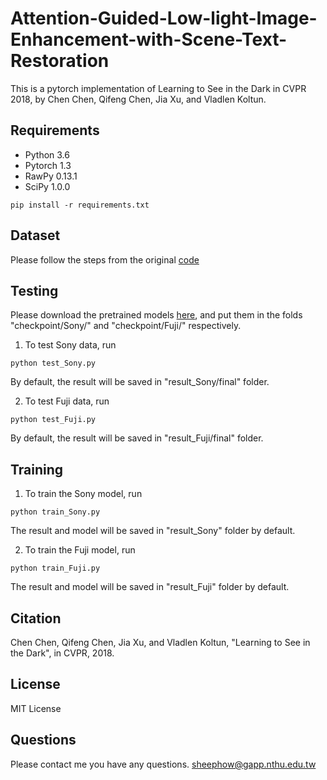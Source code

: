 # Attention-Guided-Low-light-Image-Enhancement-with-Scene-Text-Restoration
This is a pytorch implementation of Learning to See in the Dark in CVPR 2018, by Chen Chen, Qifeng Chen, Jia Xu, and Vladlen Koltun.

## Requirements
- Python 3.6
- Pytorch 1.3
- RawPy 0.13.1
- SciPy 1.0.0
```
pip install -r requirements.txt
```
## Dataset
Please follow the steps from the original [code](https://github.com/cchen156/Learning-to-See-in-the-Dark)

## Testing
Please download the pretrained models [here](https://drive.google.com/drive/folders/1DvDDEYhBNtlrsCvIRO5GI5ghkUGoRjDI?usp=sharing), and put them in the folds "checkpoint/Sony/" and "checkpoint/Fuji/" respectively.


1. To test Sony data, run
```
python test_Sony.py
```
By default, the result will be saved in "result_Sony/final" folder.

2. To test Fuji data, run
```
python test_Fuji.py
```
By default, the result will be saved in "result_Fuji/final" folder.

## Training
1. To train the Sony model, run
```
python train_Sony.py
```
The result and model will be saved in "result_Sony" folder by default.

2. To train the Fuji model, run
```
python train_Fuji.py
```
The result and model will be saved in "result_Fuji" folder by default.

## Citation
Chen Chen, Qifeng Chen, Jia Xu, and Vladlen Koltun, "Learning to See in the Dark", in CVPR, 2018.

## License
MIT License

## Questions
Please contact me you have any questions. sheephow@gapp.nthu.edu.tw